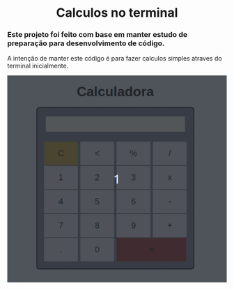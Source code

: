 <h1 align="center">Calculos no terminal</h1>

### Este projeto foi feito com base em manter estudo de preparação para desenvolvimento de código.

A intenção de manter este código é para fazer calculos simples atraves do terminal inicialmente.

<p align="center">
    <img src="./Peek 11-07-2024 01-20.gif">
</p>